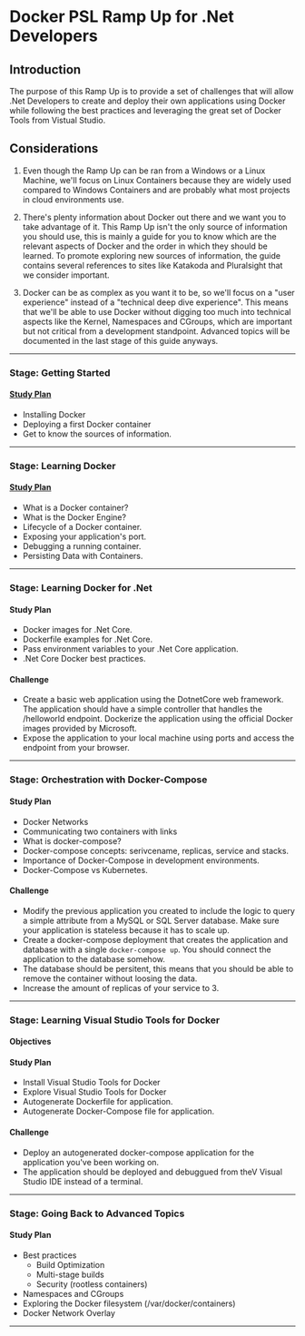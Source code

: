 # Docker PSL Ramp Up for .Net Developers

## Introduction
The purpose of this Ramp Up is to provide a set of challenges that will allow .Net Developers to create and deploy their own applications using Docker while following the best practices and leveraging the great set of Docker Tools from Vistual Studio.


## Considerations
1. Even though the Ramp Up can be ran from a Windows or a Linux Machine, we'll focus on Linux Containers because they are widely used compared to Windows Containers and are probably what most projects in cloud environments use.

2. There's plenty information about Docker out there and we want you to take advantage of it. This Ramp Up isn't the only source of information you should use, this is mainly a guide for you to know which are the relevant aspects of Docker and the order in which they should be learned. To promote exploring new sources of information, the guide contains several references to sites like Katakoda and Pluralsight that we consider important.

3. Docker can be as complex as you want it to be, so we'll focus on a "user experience" instead of a "technical deep dive experience". This means that we'll be able to use Docker without digging too much into technical aspects like the Kernel, Namespaces and CGroups, which are important but not critical from a development standpoint. Advanced topics will be documented in the last stage of this guide anyways.

-----

### Stage: Getting Started

#### [Study Plan](study_plans/getting_started.md)
- Installing Docker
- Deploying a first Docker container
- Get to know the sources of information.
  
-----

### Stage: Learning Docker
#### [Study Plan](study_plans/learning_docker.md)
- What is a Docker container?
- What is the Docker Engine?
- Lifecycle of a Docker container.
- Exposing your application's port.
- Debugging a running container.
- Persisting Data with Containers.
-----

### Stage: Learning Docker for .Net
#### Study Plan
- Docker images for .Net Core.
- Dockerfile examples for .Net Core.
- Pass environment variables to your .Net Core application.
- .Net Core Docker best practices.
#### Challenge
- Create a basic web application using the DotnetCore web framework. The application should have a simple controller that handles the /helloworld endpoint. Dockerize the application using the official Docker images provided by Microsoft.
- Expose the application to your local machine using ports and access the endpoint from your browser.
-----

### Stage: Orchestration with Docker-Compose
#### Study Plan
- Docker Networks
- Communicating two containers with links
- What is docker-compose?
- Docker-compose concepts: serivcename, replicas, service and stacks.
- Importance of Docker-Compose in development environments.
- Docker-Compose vs Kubernetes.
#### Challenge
- Modify the previous application you created to include the logic to query a simple attribute from a MySQL or SQL Server database. Make sure your application is stateless because it has to scale up.
- Create a docker-compose deployment that creates the application and database with a single `docker-compose up`. You should connect the application to the database somehow.
- The database should be persitent, this means that you should be able to remove the container without loosing the data.
- Increase the amount of replicas of your service to 3.

-----

### Stage: Learning Visual Studio Tools for Docker
#### Objectives
#### Study Plan
- Install Visual Studio Tools for Docker
- Explore Visual Studio Tools for Docker
- Autogenerate Dockerfile for application.
- Autogenerate Docker-Compose file for application.
#### Challenge
- Deploy an autogenerated docker-compose application for the application you've been working on.
- The application should be deployed and debuggued from theV Visual Studio IDE instead of a terminal.

-----

### Stage: Going Back to Advanced Topics
#### Study Plan
- Best practices
  - Build Optimization
  - Multi-stage builds
  - Security (rootless containers)
- Namespaces and CGroups
- Exploring the Docker filesystem (/var/docker/containers)
- Docker Network Overlay

-----
